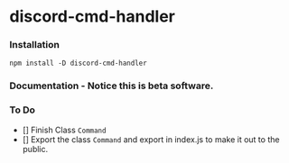 # discord-cmd-handler
### Installation
`npm install -D discord-cmd-handler`
### Documentation - Notice this is beta software.

### To Do
- [] Finish Class `Command`
- [] Export the class `Command` and export in index.js to make it out to the public.